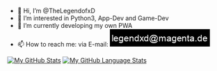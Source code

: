 - 👋 Hi, I’m @TheLegendofxD
- 👀 I’m interested in Python3, App-Dev and Game-Dev
- 🌱 I’m currently developing my own PWA
- 📫 How to reach me: via E-mail: ![Email-PNG](mail.png)

[![My GitHub Stats](https://github-readme-stats.vercel.app/api/?username=TheLegendofxD&count_private=true&theme=nightowl&showicons=true)]()
[![My GitHub Language Stats](https://github-readme-stats.vercel.app/api/top-langs/?username=TheLegendofxD&langs_count=5&exclude_repo=parallax-test&theme=nightowl&layout=compact)]()
<!---
TheLegendofxD/TheLegendofxD is a ✨ special ✨ repository because its `README.md` (this file) appears on your GitHub profile.
You can click the Preview link to take a look at your changes.
--->
